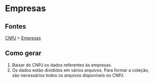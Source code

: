 # Empresas

## Fontes 

[CNPJ](../../CNPJ.md) > [Empresas](./Empresas.md)

## Como gerar

1. Baixar do CNPJ os dados referentes às empresas.
2. Os dados estão divididos em vários arquivos. Para formar a coleção, são necessários todos os arquivos disponíveis no CNPJ.